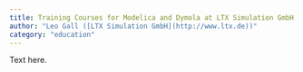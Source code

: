 ```yaml
---
title: Training Courses for Modelica and Dymola at LTX Simulation GmbH
author: "Leo Gall ([LTX Simulation GmbH](http://www.ltx.de))"
category: "education"
---
```


Text here.
